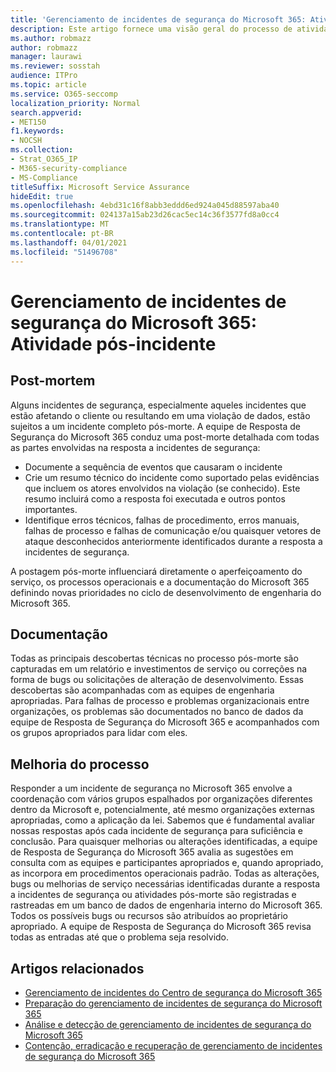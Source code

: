 ```yaml
---
title: 'Gerenciamento de incidentes de segurança do Microsoft 365: Atividade pós-incidente'
description: Este artigo fornece uma visão geral do processo de atividade pós-incidente de gerenciamento de incidentes de segurança no Microsoft 365.
ms.author: robmazz
author: robmazz
manager: laurawi
ms.reviewer: sosstah
audience: ITPro
ms.topic: article
ms.service: O365-seccomp
localization_priority: Normal
search.appverid:
- MET150
f1.keywords:
- NOCSH
ms.collection:
- Strat_O365_IP
- M365-security-compliance
- MS-Compliance
titleSuffix: Microsoft Service Assurance
hideEdit: true
ms.openlocfilehash: 4ebd31c16f8abb3eddd6ed924a045d88597aba40
ms.sourcegitcommit: 024137a15ab23d26cac5ec14c36f3577fd8a0cc4
ms.translationtype: MT
ms.contentlocale: pt-BR
ms.lasthandoff: 04/01/2021
ms.locfileid: "51496708"
---
```

# <a name="microsoft-365-security-incident-management-post-incident-activity"></a>Gerenciamento de incidentes de segurança do Microsoft 365: Atividade pós-incidente

## <a name="postmortem"></a>Post-mortem

Alguns incidentes de segurança, especialmente aqueles incidentes que estão afetando o cliente ou resultando em uma violação de dados, estão sujeitos a um incidente completo pós-morte. A equipe de Resposta de Segurança do Microsoft 365 conduz uma post-morte detalhada com todas as partes envolvidas na resposta a incidentes de segurança:

- Documente a sequência de eventos que causaram o incidente
- Crie um resumo técnico do incidente como suportado pelas evidências que incluem os atores envolvidos na violação (se conhecido). Este resumo incluirá como a resposta foi executada e outros pontos importantes.
- Identifique erros técnicos, falhas de procedimento, erros manuais, falhas de processo e falhas de comunicação e/ou quaisquer vetores de ataque desconhecidos anteriormente identificados durante a resposta a incidentes de segurança.

A postagem pós-morte influenciará diretamente o aperfeiçoamento do serviço, os processos operacionais e a documentação do Microsoft 365 definindo novas prioridades no ciclo de desenvolvimento de engenharia do Microsoft 365.

## <a name="documentation"></a>Documentação

Todas as principais descobertas técnicas no processo pós-morte são capturadas em um relatório e investimentos de serviço ou correções na forma de bugs ou solicitações de alteração de desenvolvimento. Essas descobertas são acompanhadas com as equipes de engenharia apropriadas. Para falhas de processo e problemas organizacionais entre organizações, os problemas são documentados no banco de dados da equipe de Resposta de Segurança do Microsoft 365 e acompanhados com os grupos apropriados para lidar com eles.

## <a name="process-improvement"></a>Melhoria do processo

Responder a um incidente de segurança no Microsoft 365 envolve a coordenação com vários grupos espalhados por organizações diferentes dentro da Microsoft e, potencialmente, até mesmo organizações externas apropriadas, como a aplicação da lei. Sabemos que é fundamental avaliar nossas respostas após cada incidente de segurança para suficiência e conclusão. Para quaisquer melhorias ou alterações identificadas, a equipe de Resposta de Segurança do Microsoft 365 avalia as sugestões em consulta com as equipes e participantes apropriados e, quando apropriado, as incorpora em procedimentos operacionais padrão. Todas as alterações, bugs ou melhorias de serviço necessárias identificadas durante a resposta a incidentes de segurança ou atividades pós-morte são registradas e rastreadas em um banco de dados de engenharia interno do Microsoft 365. Todos os possíveis bugs ou recursos são atribuídos ao proprietário apropriado. A equipe de Resposta de Segurança do Microsoft 365 revisa todas as entradas até que o problema seja resolvido.

## <a name="related-articles"></a>Artigos relacionados

- [Gerenciamento de incidentes do Centro de segurança do Microsoft 365](assurance-security-incident-management.md)
- [Preparação do gerenciamento de incidentes de segurança do Microsoft 365](assurance-sim-preparation.md)
- [Análise e detecção de gerenciamento de incidentes de segurança do Microsoft 365](assurance-sim-detection-analysis.md)
- [Contenção, erradicação e recuperação de gerenciamento de incidentes de segurança do Microsoft 365](assurance-sim-containment-eradication-recovery.md)
